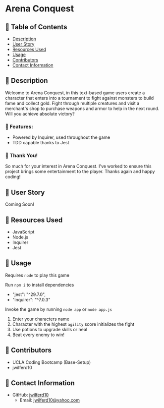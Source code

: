 # Arena Conquest

## 📂 Table of Contents 
- [Description](#wave-description)
- [User Story](#open_book-user-story)
- [Resources Used](#floppy_disk-resources-used)
- [Usage](#minidisc-usage)
- [Contributors](#paperclip-contributors)
- [Contact Information](#e-mail-contact-information)

## :wave: Description
Welcome to Arena Conquest, in this text-based game users create a character that enters into a tournament to fight against monsters to build fame and collect gold. Fight through multiple creatures and visit a merchant's shop to purchase weapons and armor to help in the next round. Will you achieve absolute victory?

### :rocket: Features:
- Powered by Inquirer, used throughout the game
- TDD capable thanks to Jest

### 🙏 Thank You!
So much for your interest in Arena Conquest. I've worked to ensure this project brings some entertainment to the player. Thanks again and happy coding!

## :open_book: User Story
Coming Soon!

## :floppy_disk: Resources Used
- JavaScript
- Node.js
- Inquirer
- Jest 

## :minidisc: Usage
Requires `node` to play this game

Run `npm i` to install dependencies 
  - "jest": "^29.7.0",
  - "inquirer": "^7.0.3"

Invoke the game by running `node app` or `node app.js`

1) Enter your characters name
2) Character with the highest `agility` score initializes the fight
3) Use potions to upgrade skills or heal
4) Beat every enemy to win!

## :paperclip: Contributors
- UCLA Coding Bootcamp (Base-Setup)
- jwilferd10

## :e-mail: Contact Information

- GitHub: [jwilferd10](https://github.com/jwilferd10)
  - Email: jwilferd10@yahoo.com
